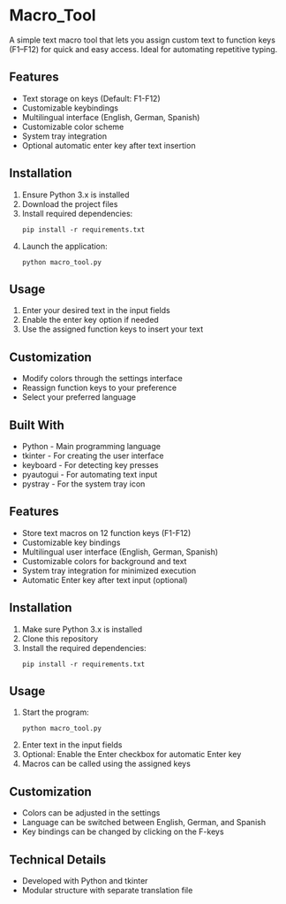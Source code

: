 # Macro_Tool

A simple text macro tool that lets you assign custom text to function keys (F1–F12) for quick and easy access. Ideal for automating repetitive typing.

## Features

- Text storage on keys (Default: F1-F12)
- Customizable keybindings
- Multilingual interface (English, German, Spanish)
- Customizable color scheme
- System tray integration
- Optional automatic enter key after text insertion

## Installation

1. Ensure Python 3.x is installed
2. Download the project files
3. Install required dependencies:
   ```
   pip install -r requirements.txt
   ```
4. Launch the application:
   ```
   python macro_tool.py
   ```

## Usage

1. Enter your desired text in the input fields
2. Enable the enter key option if needed
3. Use the assigned function keys to insert your text

## Customization

- Modify colors through the settings interface
- Reassign function keys to your preference
- Select your preferred language

## Built With

- Python - Main programming language
- tkinter - For creating the user interface
- keyboard - For detecting key presses
- pyautogui - For automating text input
- pystray - For the system tray icon


## Features

- Store text macros on 12 function keys (F1-F12)
- Customizable key bindings
- Multilingual user interface (English, German, Spanish)
- Customizable colors for background and text
- System tray integration for minimized execution
- Automatic Enter key after text input (optional)

## Installation

1. Make sure Python 3.x is installed
2. Clone this repository
3. Install the required dependencies:
   ```
   pip install -r requirements.txt
   ```

## Usage

1. Start the program:
   ```
   python macro_tool.py
   ```
2. Enter text in the input fields
3. Optional: Enable the Enter checkbox for automatic Enter key
4. Macros can be called using the assigned keys

## Customization

- Colors can be adjusted in the settings
- Language can be switched between English, German, and Spanish
- Key bindings can be changed by clicking on the F-keys

## Technical Details

- Developed with Python and tkinter
- Modular structure with separate translation file
